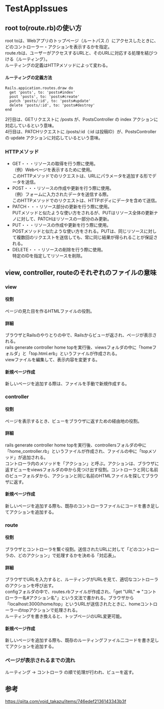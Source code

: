# TestAppIssues

## root to(route.rb)の使い方
root toは、Webアプリのトップページ（ルートパス /）にアクセスしたときに、どのコントローラー・アクションを表示するかを指定。  
route.rbは、ユーザーがアクセスするURLと、そのURLに対応する処理を結びつける（ルーティング）。  
ルーティングの定義はHTTPメソッドによって変わる。

#### ルーティングの定義方法
```
Rails.appication.routes.draw do  
  get 'posts', to: 'posts#index'
  post 'posts', to: 'posts#create'
  patch 'posts/:id', to: 'posts#update'
  delete 'posts/:id', to: 'posts#destroy'
end
```

2行目は、GETリクエストに /posts が、PostsController の index アクションに対応しているという意味。  
4行目は、PATCHリクエストに /posts/:id（:id は投稿ID）が、PostsController の update アクションに対応しているという意味。


### HTTPメソッド
- GET・・・リソースの取得を行う際に使用。  
（例）Webページを表示するために使用。  
このHTTPメソッドでのリクエストは、URLにパラメータを追加する形でデータを送信。
- POST・・・リソースの作成や更新を行う際に使用。  
（例）フォームに入力されたデータを送信する際。  
このHTTPメソッドでのリクエストは、HTTPボディにデータを含めて送信。
- PATCH・・・リソース部分の更新を行う際に使用。  
PUTメソッドと似たような使い方をされるが、PUTはリソース全体の更新ナノに対して、PATCHはリソースの一部分のみ更新。
- PUT・・・リソースの作成や更新を行う際に使用。  
POSTメソッドと似たような使い方をされる。PUTは、同じリソースに対して複数回のリクエストを送信しても、常に同じ結果が得られることが保証される。
- DELETE・・・リソースの削除を行う際に使用。    
特定のIDを指定してリソースを削除。

## view, controller, routeのそれぞれのファイルの意味
### view
#### 役割
ページの見た目を作るHTMLファイルの役割。  

#### 詳細
ブラウザとRailsのやりとりの中で、Railsからビューが返され、ページが表示される。  
rails generate controller home topを実行後、viewsフォルダの中に「homeフォルダ」と「top.html.erb」というファイルが作成される。  
viewファイルを編集して、表示内容を変更する。

#### 新規ページ作成
新しいページを追加する際は、ファイルを手動で新規作成する。

### controller
#### 役割
ページを表示するとき、ビューをブラウザに返すための経由地の役割。

#### 詳細
rails generate controller home topを実行後、controllersフォルダの中に「home_controller.rb」というファイルが作成され、ファイルの中に「topメソッド」が追加される。  
コントローラ内のメソッドを「アクション」と呼ぶ。アクションは、ブラウザに返すビューをviewsフォルダの中から見つけ出す役割。コントローラと同じ名前のビューフォルダから、アクションと同じ名前のHTMLファイルを探してブラウザに返す。

#### 新規ページ作成
新しいページを追加する際も、既存のコントローラファイルにコードを書き足してアクションを追加する。

### route
#### 役割
ブラウザとコントローラを繋ぐ役割。送信されたURLに対して「どのコントローラの、どのアクション」で処理するかを決める「対応表」。

#### 詳細
ブラウザでURLを入力すると、ルーティングがURLを見て、適切なコントローラのアクションを呼び出す。  
configフォルダの中で、routes.rbファイルが作成され、「get "URL" => "コントローラー名#アクション名"」という文法で書かれる。ブラウザから「localhost:3000/home/top」というURLが送信されたときに、homeコントローラーのtopアクションで処理される。  
ルーティングを書き換えると、トップページのURL変更可能。

#### 新規ページ作成
新しいページを追加する際も、既存のルーティングファイル二コードを書き足してアクションを追加する。


### ページが表示されるまでの流れ
ルーティング →  コントローラ の順で処理が行われ、ビューを返す。

## 参考
<a>https://qiita.com/void_takazu/items/746edef2136143343b3f</a>


